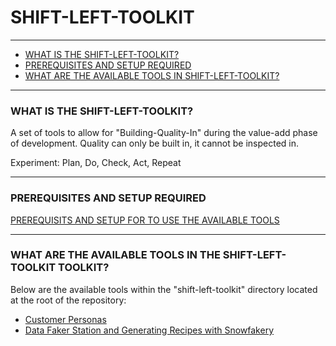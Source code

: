 # SHIFT-LEFT-TOOLKIT

---

* [WHAT IS THE SHIFT-LEFT-TOOLKIT?](#what-is-shift-left-toolkit)
* [PREREQUISITES AND SETUP REQUIRED](#setup-steps)
* [WHAT ARE THE AVAILABLE TOOLS IN SHIFT-LEFT-TOOLKIT?](#shift-left-toolkit)

---

### <a name="what-is-shift-left-toolkit"></a>WHAT IS THE SHIFT-LEFT-TOOLKIT? 

A set of tools to allow for "Building-Quality-In" during the value-add phase of development. Quality can only be built in, it cannot be inspected in.

Experiment: Plan, Do, Check, Act, Repeat

---

### <a name="setup-steps"></a>PREREQUISITES AND SETUP REQUIRED

[PREREQUISITS AND SETUP FOR TO USE THE AVAILABLE TOOLS]()

---

### <a name="shift-left-toolkit"></a>WHAT ARE THE AVAILABLE TOOLS IN THE SHIFT-LEFT-TOOLKIT TOOLKIT?

  Below are the available tools within the "shift-left-toolkit" directory located at the root of the repository:

  * [Customer Personas]()
  * [Data Faker Station and Generating Recipes with Snowfakery]()